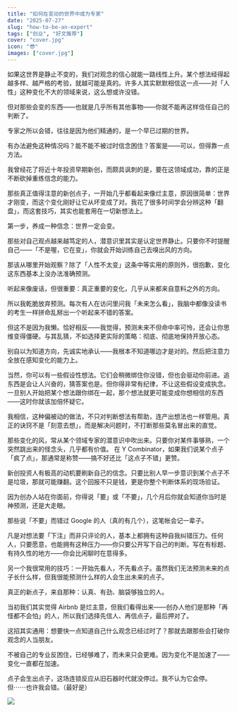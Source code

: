 ```yaml
---
title: "如何在变动的世界中成为专家"
date: "2025-07-27"
slug: "how-to-be-an-expert"
tags: ["创业", "好文推荐"]
cover: "cover.jpg"
icon: "😎"
images: ["cover.jpg"]
---
```

如果这世界是静止不变的，我们对观念的信心就能一路线性上升。某个想法经得起越多样、越严格的考验，就越可能是真的。许多人其实默默相信这一点——对「人性」这种变化不大的领域来说，这么想或许没错。



但对那些会变的东西——也就是几乎所有其他事物——你就不能再这样信任自己的判断了。



专家之所以会错，往往是因为他们精通的，是一个早已过期的世界。



有办法避免这种情况吗？能不能不被过时信念困住？答案是——可以，但得靠一点方法。



我曾经花了将近十年投资早期新创，而颇具讽刺的是，要在这领域成功，靠的正是不断砍掉重练信念的能力。



那些真正值得注意的新创点子，一开始几乎都看起来像烂主意，原因很简单：世界才刚变，而这个变化刚好让它从坏变成了对。我花了很多时间学会分辨这种「翻盘」，而这套技巧，其实也能套用在一切新想法上。



第一步，养成一种信念：世界一定会变。



那些对自己观点越来越笃定的人，潜意识里其实是认定世界静止。只要你不时提醒自己——「不是喔，它在变」，你就会开始训练自己去嗅出风的方向。



那该从哪里开始观察？除了「人性不太变」这条中等实用的原则外，很抱歉，变化这东西基本上没办法准确预测。



听起来像废话，但很重要：真正重要的变化，几乎从来都来自意料之外的方向。



所以我乾脆放弃预测。每次有人在访问里问我「未来怎么看」，我脑中都像没读书的考生一样拼命乱掰出一个听起来不错的答案。



但这不是因为我懒。恰好相反——我觉得，预测未来不但命中率可怜，还会让你思维变得僵硬。与其乱猜，不如选择更实际的策略：彻底、彻底地保持开放心态。



别自以为知道方向，先诚实地承认——我根本不知道哪边才是对的。然后把注意力全放在感知变化的能力上。



当然，你可以有一些假设性想法。它们会稍微绑住你没错，但也会驱动你前进。追东西是会让人兴奋的，猜答案也是。但你得非常有纪律，不让这些假设变成执念。
一旦别人开始把某个想法跟你绑在一起，那个想法就更可能变成你想相信的东西——这时你就该加倍怀疑它。



我相信，这种偏被动的做法，不只对判断想法有帮助，连产出想法也一样管用。真正的诀窍不是「刻意去想」，而是解决问题时，不打断那些莫名冒出来的直觉。



那些变化的风，常从某个领域专家的潜意识中吹出来。只要你对某件事够熟，一个突然跳出来的怪念头，几乎都有价值。
在 Y Combinator，如果我们说某个点子「疯了点」，那通常是称赞——搞不好还比「这点子不错」更赞。



新创投资人有极高的动机要刷新自己的信念。只要比别人早一步意识到某个点子不是垃圾，那就可能赚翻。这个回报不只是钱，更是你整个判断体系的现场验证。



因为创办人站在你面前，你得说「要」或「不要」，几个月后你就会知道你当时是神预测，还是大走眼。



那些说「不要」而错过 Google 的人（真的有几个），这笔帐会记一辈子。



凡是对想法要「下注」而非只评论的人，基本上都拥有这种自我纠错压力。任何人，只要愿意，也能拥有这种压力——你只要公开写下自己的判断。写在有标题、有持久性的地方——你会比闲聊时在意得多。



另一个我很常用的技巧：一开始先看人，不先看点子。虽然我们无法预测未来的点子长什么样，但我很能预测什么样的人会生出未来的点子。



真正的新点子，来自那种：认真、有劲、脑袋够独立的人。



当初我们其实觉得 Airbnb 是烂主意，但我们看得出来——创办人他们是那种「再怪都不会怕」的人，所以我们选择先信人、再信点子，最后押对了。



这招其实通用：想要快一点知道自己什么观念已经过时了？那就去跟那些会打破你观念的人当朋友。



不被自己的专业反困住，已经够难了，而未来只会更难。因为变化不是加速了——变化一直都在加速。



点子会生出点子，这场连锁反应从旧石器时代就没停过。我不认为它会停。
但⋯⋯也许我会错。（最好是）




![](https://prod-files-secure.s3.us-west-2.amazonaws.com/112d0858-5090-4d34-a606-b75eb8d65fd2/46476355-9cf3-4e99-9b7a-3531bc426380/1000202064.png?X-Amz-Algorithm=AWS4-HMAC-SHA256&X-Amz-Content-Sha256=UNSIGNED-PAYLOAD&X-Amz-Credential=ASIAZI2LB4664DD2FHIR%2F20250814%2Fus-west-2%2Fs3%2Faws4_request&X-Amz-Date=20250814T135444Z&X-Amz-Expires=3600&X-Amz-Security-Token=IQoJb3JpZ2luX2VjEP3%2F%2F%2F%2F%2F%2F%2F%2F%2F%2FwEaCXVzLXdlc3QtMiJGMEQCIHHd4%2FlLnqORnDuW9bqyHGKp53LqozI%2FVQd4BMObfpX%2FAiA9RCzVSJEmO7QqWMItOHzDMUAZ10kxzZx07Wi5Ja0t8yr%2FAwhGEAAaDDYzNzQyMzE4MzgwNSIML9OPg3lyOxEZcPiVKtwD2r3INs2SVhyalNqNhqxLbMpxyeBeNhgn9rdhN7hrp1dfzclweaf6XtxZjhhvUS4s9yiVFyTU2WrgCyvHZ2VP9z79xxF%2BE39r7fvZnOuIuLS6tulJOWAKv06z2CLQTaOhn9Ga5KZKeHHc7iK%2BGN8VU5BgiX9C%2FJijlMTN94BImol9yFCNRnp7MALzNiyl9QGmWohNt2riQ36P%2FZ1adi7LyIu%2BXzyU9dyZOdHRmu5fvHGVcYr2y9SkNffzVa0hplUPFp2FJ1MdUWpXBVIykKZwLY2U8Hy5NX%2FivwCxKbonZpjCz2eclq0DyZl9xlfWgYg6XQYuAwCZX5EbADyLFbXblrmPnRbopoIa8%2FAL8vweEwG%2BJDws44F9fB3Xeippt%2FtMYOhDs4SLHiNLBBk6KdyZ4qByBkJDqX%2FBw2Zhninr5JTWGvGY3Eu3cQWnet48oODRudk4AQXkXpXOXmU9OPcMO5U8YGOV3CukfkKxzqxcYVfphjlcPCz0OMtU60QgWROa5G9v3tOxJIl7ilsegaZ3w2BylDZmudZ2UrIH0xtJWKM6nJ3ge0UojSYdZhbEVv1aJxue1SfqPI9Ui1MjE598VsghBV4QkESdzU84sxf9oroymSQqiWp6MN%2FGiVUw87P3xAY6pgEyW%2B%2Bg4ZQwoLjh0GZsMU7myir1NRJoWr%2BYAcf8HiJNJwFybM04L%2FPYSYGaJr6nT9HRaUgkXh%2BdBjvgAOPL%2Bh8s1DrZdUOsUmtXpwqIyFTCaeKheGWNXEIwC7Ha%2FAMdWqnJj6KgAtfDw1cAMGCZMzyTOw6sqSl%2FYKS4QZEA7frs%2Fei8lE3%2F%2Bt%2FlHVCDhFtRkpD0iMo9RU7rsT54be6tMTeG7jdderC4&X-Amz-Signature=a601b88fab5b83f7d677637725b1915717ab18e542c69d9f54ca14fb9afe8dea&X-Amz-SignedHeaders=host&x-amz-checksum-mode=ENABLED&x-id=GetObject)

